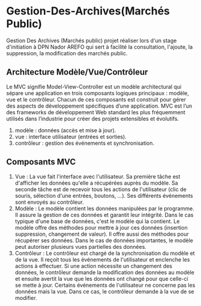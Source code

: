 # Gestion-Des-Archives(Marchés Public)

Gestion Des Archives (Marchés public) projet réaliser lors d'un stage d'initiation à DPN Nador AREFO qui sert à facilité la consultation, l'ajoute, la suppression, la modification des marchés public.


## Architecture Modèle/Vue/Contrôleur
Le MVC signifie Model-View-Controller est un modèle architectural qui sépare une application en trois composants logiques principaux :
modèle, vue et le contrôleur. Chacun de ces composants est construit pour gérer des aspects de développement spécifiques d’une application.
MVC est l’un des frameworks de développement Web standard les plus fréquemment utilisés dans l’industrie pour créer des projets extensibles et évolutifs.

  1. modèle : données (accès et mise à jour).
  2. vue : interface utilisateur (entrées et sorties).
  3. contrôleur : gestion des événements et synchronisation.

## Composants MVC

1. Vue :
La vue fait l'interface avec l'utilisateur. Sa première tâche est d'afficher les données qu'elle a récupérées auprès du modèle. Sa seconde tâche est de recevoir tous les actions de l'utilisateur (clic de souris, sélection d'une entrées, boutons, …). Ses différents événements sont envoyés au contrôleur.
2. Modèle :
Le modèle contient les données manipulées par le programme. Il assure la gestion de ces données et garantit leur intégrité. Dans le cas typique d'une base de données, c'est le modèle qui la contient.
Le modèle offre des méthodes pour mettre à jour ces données (insertion suppression, changement de valeur). Il offre aussi des méthodes pour récupérer ses données. Dans le cas de données importantes, le modèle peut autoriser plusieurs vues partielles des données.
3. Contrôleur :
Le contrôleur est chargé de la synchronisation du modèle et de la vue. Il reçoit tous les événements de l'utilisateur et enclenche les actions à effectuer. Si une action nécessite un changement des données, le contrôleur demande la modification des données au modèle et ensuite avertit la vue que les données ont changé pour que celle-ci se mette à jour. Certains événements de l'utilisateur ne concerne pas les données mais la vue. Dans ce cas, le contrôleur demande à la vue de se modifier.
